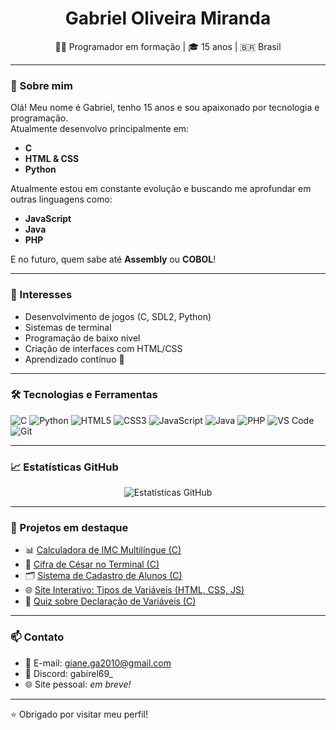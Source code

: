 <h1 align="center">Gabriel Oliveira Miranda</h1>

<p align="center">
  👨‍💻 Programador em formação | 🎓 15 anos | 🇧🇷 Brasil
</p>

---

### 👋 Sobre mim

Olá! Meu nome é Gabriel, tenho 15 anos e sou apaixonado por tecnologia e programação.  
Atualmente desenvolvo principalmente em:

- **C**
- **HTML & CSS**
- **Python**

Atualmente estou em constante evolução e buscando me aprofundar em outras linguagens como:

- **JavaScript**
- **Java**
- **PHP**

E no futuro, quem sabe até **Assembly** ou **COBOL**!

---

### 🧠 Interesses

- Desenvolvimento de jogos (C, SDL2, Python)
- Sistemas de terminal
- Programação de baixo nível
- Criação de interfaces com HTML/CSS
- Aprendizado contínuo 🚀

---

### 🛠️ Tecnologias e Ferramentas

![C](https://img.shields.io/badge/C-blue?style=flat-square&logo=c)
![Python](https://img.shields.io/badge/Python-yellow?style=flat-square&logo=python)
![HTML5](https://img.shields.io/badge/HTML5-E34F26?style=flat-square&logo=html5&logoColor=white)
![CSS3](https://img.shields.io/badge/CSS3-1572B6?style=flat-square&logo=css3&logoColor=white)
![JavaScript](https://img.shields.io/badge/JavaScript-F7DF1E?style=flat-square&logo=javascript&logoColor=black)
![Java](https://img.shields.io/badge/Java-ED8B00?style=flat-square&logo=java&logoColor=white)
![PHP](https://img.shields.io/badge/PHP-777BB4?style=flat-square&logo=php&logoColor=white)
![VS Code](https://img.shields.io/badge/VSCode-007ACC?style=flat-square&logo=visual-studio-code&logoColor=white)
![Git](https://img.shields.io/badge/Git-F05032?style=flat-square&logo=git&logoColor=white)

---

### 📈 Estatísticas GitHub

<p align="center">
  <img src="https://github-readme-stats.vercel.app/api?username=gabk9&show_icons=true&theme=tokyonight" alt="Estatísticas GitHub" />
</p>

---

### 📌 Projetos em destaque

- 📊 [Calculadora de IMC Multilíngue (C)]([https://github.com/SeuUsuarioAqui/imc-multilang](https://github.com/gabk9/Meus-projetos-C/blob/main/IMC.c))
- 🔐 [Cifra de César no Terminal (C)]([https://github.com/SeuUsuarioAqui/cifra-cesar-c](https://github.com/gabk9/Meus-projetos-C/blob/main/CifraCesar.c))
- 🗂️ [Sistema de Cadastro de Alunos (C)]([https://github.com/SeuUsuarioAqui/cadastro-alunos-c](https://github.com/gabk9/Meus-projetos-C/blob/main/CadastrarAlunos.c))
- 🌐 [Site Interativo: Tipos de Variáveis (HTML, CSS, JS)]([https://github.com/SeuUsuarioAqui/tipos-de-variaveis-site](https://github.com/gabk9/Meus-projetos-Web/tree/main/Tipos%20de%20variáveis))
- 🧠 [Quiz sobre Declaração de Variáveis (C)]([https://github.com/SeuUsuarioAqui/quiz-variaveis-c](https://github.com/gabk9/Meus-projetos-C/blob/main/Variaveis.c))

---

### 📫 Contato

- 📧 E-mail: giane.ga2010@gmail.com
- 💬 Discord: gabirel69_
- 🌐 Site pessoal: *em breve!*

---

⭐ Obrigado por visitar meu perfil!
